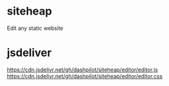 # siteheap
 Edit any static website

# jsdeliver
https://cdn.jsdelivr.net/gh/dashpilot/siteheap/editor/editor.js
https://cdn.jsdelivr.net/gh/dashpilot/siteheap/editor/editor.css
